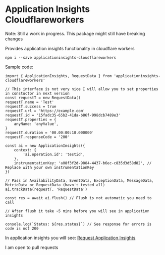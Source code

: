 # Application Insights Cloudflareworkers

Note: Still a work in progress. This package might still have breaking changes

Provides application insights functionality in cloudflare workers

```
npm i --save applicationinsights-cloudflareworkers
```

Sample code:
```
import { ApplicationInsights, RequestData } from 'applicationinsights-cloudflareworkers'

// This interface is not very nice I will allow you to set properties in constuctor in next version
const requestT = new RequestData()
requestT.name = 'Test'
requestT.success = true
requestT.url = 'https://example.com'
requestT.id = '15fadc35-65b2-41da-b86f-998dcb7489e3'
requestT.properties = {
    anyName: 'anyValue',
}
requestT.duration = '00.00:00:10.000000'
requestT.responseCode = '200'

const ai = new ApplicationInsights({
    context: {
        'ai.operation.id': 'testid',
    },
    instrumentationKey: 'a08f3f2d-9884-4437-b6ec-c835d3d58d82', // Replace with your own instrumentationKey
})

// Pass in AvailabilityData, EventData, ExceptionData, MessageData, MetricData or RequestData (havn't tested all)
ai.trackData(requestT, 'RequestData')

const res = await ai.flush() // Flush is not automatic you need to call

// After flush it take ~5 mins before you will see in application insights

console.log(`Status: ${res.status}`) // See response for errors is code is not 200
```
In application insights you will see:
[Request Application Insights](./doc/RequestApplicationInsights.png?raw=true)

I am open to pull requests